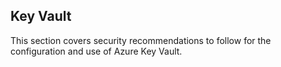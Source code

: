 ## Key Vault

This section covers security recommendations to follow for the configuration and use of
Azure Key Vault.